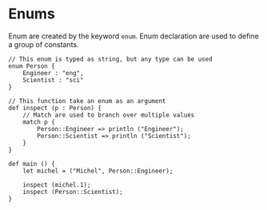 # Enums

Enum are created by the keyword `enum`. Enum declaration are used to define a group of constants.

```ymir
// This enum is typed as string, but any type can be used
enum Person {
    Engineer : "eng",
    Scientist : "sci"
}

// This function take an enum as an argument 
def inspect (p : Person) {
    // Match are used to branch over multiple values
    match p {
        Person::Engineer => println ("Engineer");
        Person::Scientist => println ("Scientist");
    }
}

def main () {
    let michel = ("Michel", Person::Engineer);

    inspect (michel.1);
    inspect (Person::Scientist);
}
```


